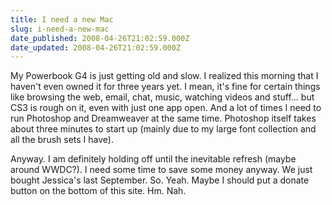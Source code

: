 ```yaml
---
title: I need a new Mac
slug: i-need-a-new-mac
date_published: 2008-04-26T21:02:59.000Z
date_updated: 2008-04-26T21:02:59.000Z
---
```


My Powerbook G4 is just getting old and slow. I realized this morning that I haven't even owned it for three years yet. I mean, it's fine for certain things like browsing the web, email, chat, music, watching videos and stuff... but CS3 is rough on it, even with just one app open. And a lot of times I need to run Photoshop and Dreamweaver at the same time. Photoshop itself takes about three minutes to start up (mainly due to my large font collection and all the brush sets I have).

Anyway. I am definitely holding off until the inevitable refresh (maybe around WWDC?). I need some time to save some money anyway. We just bought Jessica's last September. So. Yeah. Maybe I should put a donate button on the bottom of this site. Hm. Nah.

